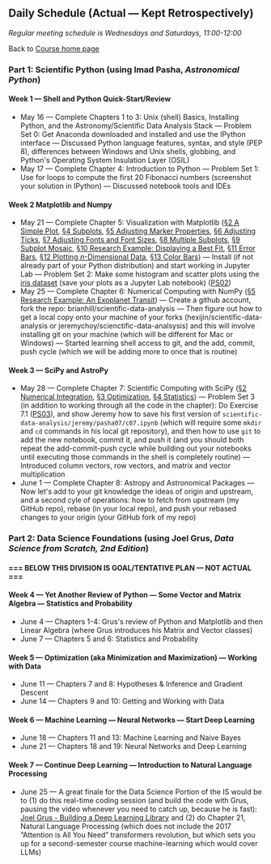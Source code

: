 ## Daily Schedule (Actual &mdash; Kept Retrospectively)

*Regular meeting schedule is Wednesdays and Saturdays, 11:00-12:00*

Back to [Course home page](../index.html)

### Part 1: Scientific Python (using Imad Pasha, *Astronomical Python*)

#### Week 1 &mdash; Shell and Python Quick-Start/Review

* May 16 &mdash; Complete Chapters 1 to 3: Unix (shell) Basics, Installing Python, and the Astronomy/Scientific Data Analysis Stack &mdash; Problem Set 0: Get Anaconda downloaded and installed and use the IPython interface &mdash; Discussed Python language features, syntax, and style (PEP 8), differences between Windows and Unix shells, globbing, and Python's Operating System Insulation Layer (OSIL)
* May 17 &mdash; Complete Chapter 4: Introduction to Python &mdash; Problem Set 1: Use for loops to compute the first 20 Fibonacci numbers (screenshot your solution in IPython) &mdash; Discussed notebook tools and IDEs

#### Week 2 Matplotlib and Numpy

* May 21 &mdash; Complete Chapter 5: Visualization with Matplotlib ([&sect;2 A Simple Plot](./pasha/c05/c05s02.ipynb), [&sect;4 Subplots](./pasha/c05/c05s04.ipynb), [&sect;5 Adjusting Marker Properties](./pasha/c05/c05s05.ipynb), [&sect;6 Adjusting Ticks](./pasha/c05/c05s06.ipynb), [&sect;7 Adjusting Fonts and Font Sizes](./pasha/c05/c05s07.ipynb), [&sect;8 Multiple Subplots](./pasha/c05/c05s08.ipynb), [&sect;9 Subplot Mosaic](./pasha/c05/c05s09.ipynb), [&sect;10 Research Example: Displaying a Best Fit](./pasha/c05/c05s10.ipynb), [&sect;11 Error Bars](./pasha/c05/c05s11.ipynb), [&sect;12 Plotting *n*-Dimensional Data](./pasha/c05/c05s12.ipynb), [&sect;13 Color Bars](./pasha/c05/c05s13.ipynb)) &mdash; Install (if not already part of your Python distribution) and start working in Jupyter Lab &mdash; Problem Set 2: Make some histogram and scatter plots using the [iris dataset](./iris/iris_dataset.csv) (save your plots as a Jupyter Lab notebook) ([PS02](./psets/ps02.ipynb))
* May 25 &mdash; Complete Chapter 6: Numerical Computing with NumPy ([&sect;5 Research Example: An Exoplanet Transit](./pasha/c06/c06s05.ipynb)) &mdash; Create a github account, fork the repo: brianhill/scientific-data-analysis &mdash; Then figure out how to get a local copy onto your machine of your forks (hexijin/scientific-data-analysis or jeremychoy/scienctific-data-analsysis) and this will involve installing git on your machine (which will be different for Mac or Windows) &mdash; Started learning shell access to git, and the add, commit, push cycle (which we will be adding more to once that is routine)

#### Week 3 &mdash; SciPy and AstroPy

* May 28 &mdash; Complete Chapter 7: Scientific Computing with SciPy ([&sect;2 Numerical Integration](./pasha/c07/c07s02.ipynb), [&sect;3 Optimization](./pasha/c07/c07s03.ipynb), [&sect;4 Statistics](./pasha/c07/c07s04.ipynb)) &mdash; Problem Set 3 (in addition to working through all the code in the chapter): Do Exercise 7.1 ([PS03](./psets/ps03.ipynb)), and show Jeremy how to save his first version of `scientific-data-analysis/jeremy/pasha07/c07.ipynb` (which will require some `mkdir` and `cd` commands in his local git repository), and then how to use `git` to add the new notebook, commit it, and push it (and you should both repeat the add-commit-push cycle while building out your notebooks until executing those commands in the shell is completely routine) &mdash; Introduced column vectors, row vectors, and matrix and vector multiplication
* June 1 &mdash; Complete Chapter 8: Astropy and Astronomical Packages &mdash; Now let's add to your git knowledge the ideas of origin and upstream, and a second cyle of operations: how to fetch from upstream (my GitHub repo), rebase (in your local repo), and push your rebased changes to your origin (your GitHub fork of my repo)

### Part 2: Data Science Foundations (using Joel Grus, *Data Science from Scratch, 2nd Edition*)

#### === BELOW THIS DIVISION IS GOAL/TENTATIVE PLAN &mdash; NOT ACTUAL ===

#### Week 4 &mdash; Yet Another Review of Python &mdash; Some Vector and Matrix Algebra &mdash; Statistics and Probability

* June 4 &mdash; Chapters 1-4: Grus's review of Python and Matplotlib and then Linear Algebra (where Grus introduces his Matrix and Vector classes)
* June 7 &mdash; Chapters 5 and 6: Statistics and Probability

#### Week 5 &mdash; Optimization (aka Minimization and Maximization) &mdash; Working with Data

* June 11 &mdash; Chapters 7 and 8: Hypotheses &amp; Inference and Gradient Descent
* June 14 &mdash; Chapters 9 and 10: Getting and Working with Data

#### Week 6 &mdash; Machine Learning &mdash; Neural Networks &mdash; Start Deep Learning

* June 18 &mdash; Chapters 11 and 13: Machine Learning and Naive Bayes
* June 21 &mdash; Chapters 18 and 19: Neural Networks and Deep Learning

#### Week 7 &mdash; Continue Deep Learning &mdash; Introduction to Natural Language Processing

* June 25 &mdash; A great finale for the Data Science Portion of the IS would be to (1) do this real-time coding session (and build the code with Grus, pausing the video whenever you need to catch up, because he is fast): [Joel Grus - Building a Deep Learning Library](https://joelgrus.com/2017/12/04/livecoding-madness-building-a-deep-learning-library/) and (2) do Chapter 21, Natural Language Processing (which does not include the 2017 &ldquo;Attention is All You Need&rdquo; transformers revolution, but which sets you up for a second-semester course machine-learning which would cover LLMs)
